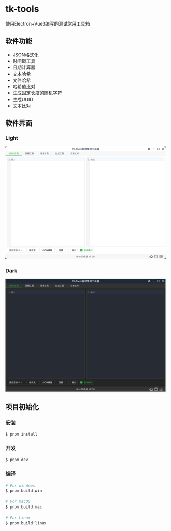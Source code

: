 # tk-tools

使用Electron+Vue3编写的测试常用工具箱

## 软件功能

- JSON格式化
- 时间戳工具
- 日期计算器
- 文本哈希
- 文件哈希
- 哈希值比对
- 生成固定长度的随机字符
- 生成UUID
- 文本比对

## 软件界面

### Light

![](screenshots/light.png)

### Dark

![](screenshots/dark.png)

## 项目初始化

### 安装

```bash
$ pnpm install
```

### 开发

```bash
$ pnpm dev
```

### 编译

```bash
# For windows
$ pnpm build:win

# For macOS
$ pnpm build:mac

# For Linux
$ pnpm build:linux
```
